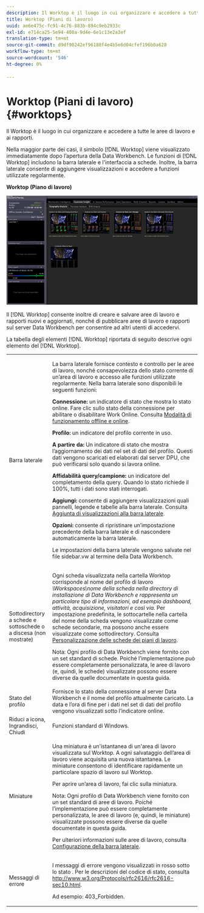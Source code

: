 ```yaml
---
description: Il Worktop è il luogo in cui organizzare e accedere a tutte le aree di lavoro e ai rapporti.
title: Worktop (Piani di lavoro)
uuid: ae6e475c-fc91-4c76-883b-894c9eb2933c
exl-id: e714ca25-5e94-408a-9d4e-6e1c13e2a3ef
translation-type: tm+mt
source-git-commit: d9df90242ef96188f4e4b5e6d04cfef196b0a628
workflow-type: tm+mt
source-wordcount: '546'
ht-degree: 0%

---
```


# Worktop (Piani di lavoro){#worktops}

Il Worktop è il luogo in cui organizzare e accedere a tutte le aree di lavoro e ai rapporti.

Nella maggior parte dei casi, il simbolo [!DNL Worktop] viene visualizzato immediatamente dopo l’apertura della Data Workbench. Le funzioni di [!DNL Worktop] includono la barra laterale e l&#39;interfaccia a schede. Inoltre, la barra laterale consente di aggiungere visualizzazioni e accedere a funzioni utilizzate regolarmente.

**Worktop (Piano di lavoro)**

![](assets/client-wktp.png)

Il [!DNL Worktop] consente inoltre di creare e salvare aree di lavoro e rapporti nuovi e aggiornati, nonché di pubblicare aree di lavoro e rapporti sul server Data Workbench per consentire ad altri utenti di accedervi.

La tabella degli elementi [!DNL Worktop] riportata di seguito descrive ogni elemento del [!DNL Worktop].

<table id="table_CB1DBB7DE8E2450A8C57601531BBD689"> 
 <tbody> 
  <tr> 
   <td colname="col1"> Barra laterale </td> 
   <td colname="col2"> <p>La barra laterale fornisce contesto e controllo per le aree di lavoro, nonché consapevolezza dello stato corrente di un’area di lavoro e accesso alle funzioni utilizzate regolarmente. Nella barra laterale sono disponibili le seguenti funzioni: </p> <p> <b>Connessione:</b> un indicatore di stato che mostra lo stato online. Fare clic sullo stato della connessione per abilitare o disabilitare <span class="wintitle"> Work Online</span>. Consulta <a href="../../home/c-get-started/c-off-on.md#concept-cef8758ede044b18b3558376c5eb9f54"> Modalità di funzionamento offline e online</a>. </p> <p> <b>Profilo: </b> un indicatore del profilo corrente in uso. </p> <p> <b>A partire da:  </b>Un indicatore di stato che mostra l’aggiornamento dei dati nel set di dati del profilo. Questi dati vengono scaricati ed elaborati dal server DPU, che può verificarsi solo quando si lavora online. </p> <p> <b>Affidabilità query/campione:</b> un indicatore del completamento della query. Quando lo stato richiede il 100%, tutti i dati sono stati interrogati. </p> <p> <b>Aggiungi: </b> consente di aggiungere visualizzazioni quali pannelli, legende e tabelle alla barra laterale. Consulta <a href="../../home/c-get-started/c-config-sidebar.md#section-666f70a405db4f8d8eaffa567ffcac06"> Aggiunta di visualizzazioni alla barra laterale</a>. </p> <p> <b>Opzioni:</b> consente di ripristinare un’impostazione precedente della barra laterale e di nascondere automaticamente la barra laterale. </p> <p>Le impostazioni della barra laterale vengono salvate nel file <span class="filepath"> sidebar.vw</span> al termine della Data Workbench. </p> </td> 
  </tr> 
  <tr> 
   <td colname="col1"> <p>Sottodirectory a schede e sottoschede o a discesa (non mostrate) </p> </td> 
   <td colname="col2"> <p>Ogni scheda visualizzata nella cartella <span class="wintitle"> Worktop</span> corrisponde al nome del profilo di lavoro <i>\Workspaces\<i>nome della scheda</i> nella directory di installazione di Data Workbench e rappresenta un particolare tipo di informazioni, ad esempio dashboard, attività, acquisizione, visitatori e così via. </i> Per impostazione predefinita, le sottocartelle nella cartella del nome della scheda vengono visualizzate come schede secondarie, ma possono anche essere visualizzate come sottodirectory. Consulta <a href="../../home/c-get-started/c-intf-anlys-ftrs/c-cstm-wktp-tabs/c-cstm-wktp-tabs.md#concept-0f1e6061b03949199326dc6df71a52bc"> Personalizzazione delle schede dei piani di lavoro</a>. </p> <p> <p>Nota:  Ogni profilo di Data Workbench viene fornito con un set standard di schede. Poiché l’implementazione può essere completamente personalizzata, le aree di lavoro (e, quindi, le schede) visualizzate possono essere diverse da quelle documentate in questa guida. </p> </p> </td> 
  </tr> 
  <tr> 
   <td colname="col1"> Stato del profilo </td> 
   <td colname="col2"> Fornisce lo stato della connessione al server Data Workbench e il nome del profilo attualmente caricato. La data e l’ora di fine per i dati nel set di dati del profilo vengono visualizzati sotto l’indicatore online. </td> 
  </tr> 
  <tr> 
   <td colname="col1"> Riduci a icona, Ingrandisci, Chiudi </td> 
   <td colname="col2"> Funzioni standard di Windows. </td> 
  </tr> 
  <tr> 
   <td colname="col1"> Miniature </td> 
   <td colname="col2"> <p>Una miniatura è un'istantanea di un'area di lavoro visualizzata sul <span class="wintitle"> Worktop</span>. A ogni salvataggio dell’area di lavoro viene acquisita una nuova istantanea. Le miniature consentono di identificare rapidamente un particolare spazio di lavoro sul <span class="wintitle"> Worktop</span>. </p> <p>Per aprire un’area di lavoro, fai clic sulla miniatura. </p> <p> <p>Nota:  Ogni profilo di Data Workbench viene fornito con un set standard di aree di lavoro. Poiché l’implementazione può essere completamente personalizzata, le aree di lavoro (e, quindi, le miniature) visualizzate possono essere diverse da quelle documentate in questa guida. </p> </p> <p>Per ulteriori informazioni sulle aree di lavoro, consulta <a href="../../home/c-get-started/c-config-sidebar.md#concept-41db771b302e43018e5a9daa40b397e6"> Configurazione della barra laterale</a>. </p> </td> 
  </tr> 
  <tr> 
   <td colname="col1"> Messaggi di errore </td> 
   <td colname="col2"> <p>I messaggi di errore vengono visualizzati in rosso sotto lo stato . Per le descrizioni del codice di stato, consulta <a href="http://www.w3.org/Protocols/rfc2616/rfc2616-sec10.html" format="http" scope="external"> http://www.w3.org/Protocols/rfc2616/rfc2616-sec10.html</a>. </p> <p>Ad esempio: 403_Forbidden. </p> </td> 
  </tr> 
 </tbody> 
</table>
